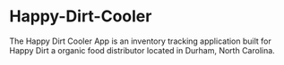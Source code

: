 # Happy-Dirt-Cooler

The Happy Dirt Cooler App is an inventory tracking application built for Happy Dirt a organic food distributor located in Durham, North Carolina. 


